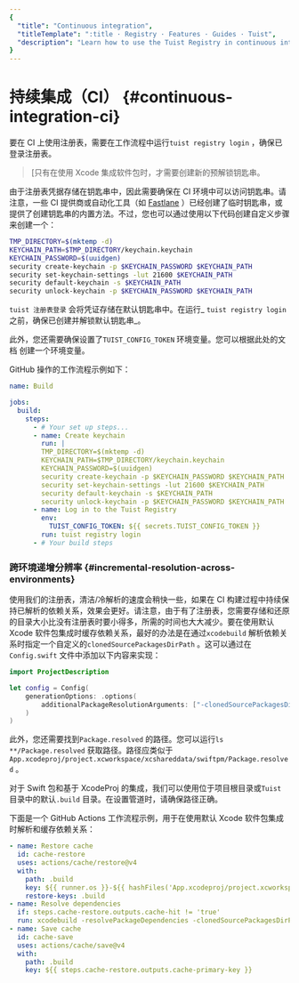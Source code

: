 ```yaml
---
{
  "title": "Continuous integration",
  "titleTemplate": ":title · Registry · Features · Guides · Tuist",
  "description": "Learn how to use the Tuist Registry in continuous integration."
}
---
```

# 持续集成（CI） {#continuous-integration-ci}

要在 CI 上使用注册表，需要在工作流程中运行`tuist registry login` ，确保已登录注册表。

> [只有在使用 Xcode 集成软件包时，才需要创建新的预解锁钥匙串。

由于注册表凭据存储在钥匙串中，因此需要确保在 CI 环境中可以访问钥匙串。请注意，一些 CI 提供商或自动化工具（如
[Fastlane](https://fastlane.tools/)
）已经创建了临时钥匙串，或提供了创建钥匙串的内置方法。不过，您也可以通过使用以下代码创建自定义步骤来创建一个：
```bash
TMP_DIRECTORY=$(mktemp -d)
KEYCHAIN_PATH=$TMP_DIRECTORY/keychain.keychain
KEYCHAIN_PASSWORD=$(uuidgen)
security create-keychain -p $KEYCHAIN_PASSWORD $KEYCHAIN_PATH
security set-keychain-settings -lut 21600 $KEYCHAIN_PATH
security default-keychain -s $KEYCHAIN_PATH
security unlock-keychain -p $KEYCHAIN_PASSWORD $KEYCHAIN_PATH
```

`tuist 注册表登录` 会将凭证存储在默认钥匙串中。在运行_ `tuist registry login` 之前，确保已创建并解锁默认钥匙串_。

此外，您还需要确保设置了`TUIST_CONFIG_TOKEN` 环境变量。您可以根据此处的文档
<LocalizedLink href="/guides/features/automate/continuous-integration#authentication"></LocalizedLink>
创建一个环境变量。

GitHub 操作的工作流程示例如下：
```yaml
name: Build

jobs:
  build:
    steps:
      - # Your set up steps...
      - name: Create keychain
        run: |
        TMP_DIRECTORY=$(mktemp -d)
        KEYCHAIN_PATH=$TMP_DIRECTORY/keychain.keychain
        KEYCHAIN_PASSWORD=$(uuidgen)
        security create-keychain -p $KEYCHAIN_PASSWORD $KEYCHAIN_PATH
        security set-keychain-settings -lut 21600 $KEYCHAIN_PATH
        security default-keychain -s $KEYCHAIN_PATH
        security unlock-keychain -p $KEYCHAIN_PASSWORD $KEYCHAIN_PATH
      - name: Log in to the Tuist Registry
        env:
          TUIST_CONFIG_TOKEN: ${{ secrets.TUIST_CONFIG_TOKEN }}
        run: tuist registry login
      - # Your build steps
```

### 跨环境递增分辨率 {#incremental-resolution-across-environments}

使用我们的注册表，清洁/冷解析的速度会稍快一些，如果在 CI
构建过程中持续保持已解析的依赖关系，效果会更好。请注意，由于有了注册表，您需要存储和还原的目录大小比没有注册表时要小得多，所需的时间也大大减少。要在使用默认
Xcode 软件包集成时缓存依赖关系，最好的办法是在通过`xcodebuild`
解析依赖关系时指定一个自定义的`clonedSourcePackagesDirPath` 。这可以通过在`Config.swift` 文件中添加以下内容来实现：

```swift
import ProjectDescription

let config = Config(
    generationOptions: .options(
        additionalPackageResolutionArguments: ["-clonedSourcePackagesDirPath", ".build"]
    )
)
```

此外，您还需要找到`Package.resolved` 的路径。您可以运行`ls **/Package.resolved`
获取路径。路径应类似于`App.xcodeproj/project.xcworkspace/xcshareddata/swiftpm/Package.resolved`
。

对于 Swift 包和基于 XcodeProj 的集成，我们可以使用位于项目根目录或`Tuist` 目录中的默认`.build`
目录。在设置管道时，请确保路径正确。

下面是一个 GitHub Actions 工作流程示例，用于在使用默认 Xcode 软件包集成时解析和缓存依赖关系：
```yaml
- name: Restore cache
  id: cache-restore
  uses: actions/cache/restore@v4
  with:
    path: .build
    key: ${{ runner.os }}-${{ hashFiles('App.xcodeproj/project.xcworkspace/xcshareddata/swiftpm/Package.resolved') }}
    restore-keys: .build
- name: Resolve dependencies
  if: steps.cache-restore.outputs.cache-hit != 'true'
  run: xcodebuild -resolvePackageDependencies -clonedSourcePackagesDirPath .build
- name: Save cache
  id: cache-save
  uses: actions/cache/save@v4
  with:
    path: .build
    key: ${{ steps.cache-restore.outputs.cache-primary-key }}
```
